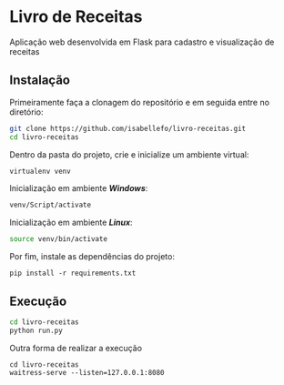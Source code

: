 # Livro de Receitas

Aplicação web desenvolvida em Flask para cadastro e visualização de receitas

## Instalação

Primeiramente faça a clonagem do repositório e em seguida entre no diretório:

```bash
git clone https://github.com/isabellefo/livro-receitas.git
cd livro-receitas
```

Dentro da pasta do projeto, crie e inicialize um ambiente virtual:

```bash
virtualenv venv
```

Inicialização em ambiente ***Windows***:
```bash
venv/Script/activate
```

Inicialização em ambiente ***Linux***:
```bash
source venv/bin/activate
```

Por fim, instale as dependências do projeto:

```
pip install -r requirements.txt
```

## Execução

```bash
cd livro-receitas
python run.py
```

Outra forma de realizar a execução

```
cd livro-receitas
waitress-serve --listen=127.0.0.1:8080
```
